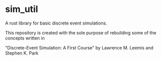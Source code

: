 # sim_util
A rust library for basic discrete event simulations.

This repository is created with the sole purpose of rebuilding some of the concepts written in

"Discrete-Event Simulation: A First Course" by Lawrence M. Leemis and Stephen K. Park
